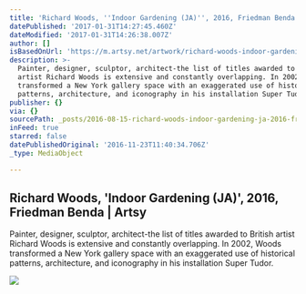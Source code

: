 ```yaml
---
title: 'Richard Woods, ''Indoor Gardening (JA)'', 2016, Friedman Benda | Artsy'
datePublished: '2017-01-31T14:27:45.460Z'
dateModified: '2017-01-31T14:26:38.007Z'
author: []
isBasedOnUrl: 'https://m.artsy.net/artwork/richard-woods-indoor-gardening-ja'
description: >-
  Painter, designer, sculptor, architect-the list of titles awarded to British
  artist Richard Woods is extensive and constantly overlapping. In 2002, Woods
  transformed a New York gallery space with an exaggerated use of historical
  patterns, architecture, and iconography in his installation Super Tudor.
publisher: {}
via: {}
sourcePath: _posts/2016-08-15-richard-woods-indoor-gardening-ja-2016-friedman-benda.md
inFeed: true
starred: false
datePublishedOriginal: '2016-11-23T11:40:34.706Z'
_type: MediaObject

---
```

<article style=""><h1>Richard Woods, 'Indoor Gardening (JA)', 2016, Friedman Benda | Artsy</h1><p>Painter, designer, sculptor, architect-the list of titles awarded to British artist Richard Woods is extensive and constantly overlapping. In 2002, Woods transformed a New York gallery space with an exaggerated use of historical patterns, architecture, and iconography in his installation Super Tudor.</p><img src="https://d32dm0rphc51dk.cloudfront.net/85hnL4aC7u6xuVJPvMQoQg/large.jpg" /></article>
